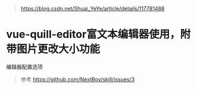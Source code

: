 > https://blog.csdn.net/Shuai_YeYe/article/details/117781488

# vue-quill-editor富文本编辑器使用，附带图片更改大小功能

编辑器配置选项

>参考 https://github.com/NextBoy/skill/issues/3